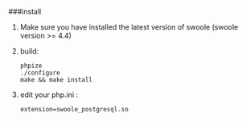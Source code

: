 ###install

 1. Make sure you have installed the latest version of swoole (swoole version >= 4.4)

 2. build:
    ``` 
    phpize  
    ./configure
    make && make install
    ```
 3. edit your php.ini :
     ```
     extension=swoole_postgresql.so
     ```
 
 

  

